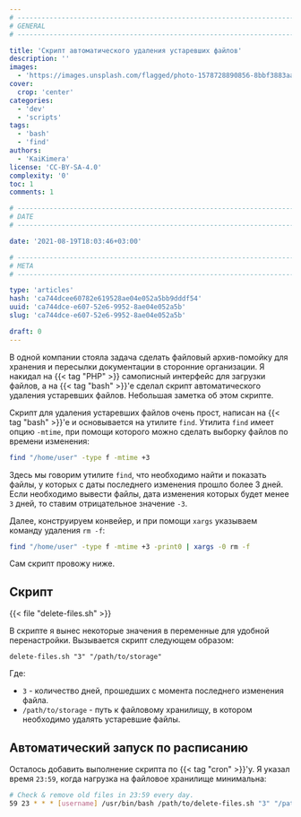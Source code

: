 ```yaml
---
# -------------------------------------------------------------------------------------------------------------------- #
# GENERAL
# -------------------------------------------------------------------------------------------------------------------- #

title: 'Скрипт автоматического удаления устаревших файлов'
description: ''
images:
  - 'https://images.unsplash.com/flagged/photo-1578728890856-8bbf3883aa6d'
cover:
  crop: 'center'
categories:
  - 'dev'
  - 'scripts'
tags:
  - 'bash'
  - 'find'
authors:
  - 'KaiKimera'
license: 'CC-BY-SA-4.0'
complexity: '0'
toc: 1
comments: 1

# -------------------------------------------------------------------------------------------------------------------- #
# DATE
# -------------------------------------------------------------------------------------------------------------------- #

date: '2021-08-19T18:03:46+03:00'

# -------------------------------------------------------------------------------------------------------------------- #
# META
# -------------------------------------------------------------------------------------------------------------------- #

type: 'articles'
hash: 'ca744dcee60782e619528ae04e052a5bb9dddf54'
uuid: 'ca744dce-e607-52e6-9952-8ae04e052a5b'
slug: 'ca744dce-e607-52e6-9952-8ae04e052a5b'

draft: 0
---
```


В одной компании стояла задача сделать файловый архив-помойку для хранения и пересылки документации в сторонние организации. Я накидал на {{< tag "PHP" >}} самописный интерфейс для загрузки файлов, а на {{< tag "bash" >}}'е сделал скрипт автоматического удаления устаревших файлов. Небольшая заметка об этом скрипте.

<!--more-->

Скрипт для удаления устаревших файлов очень прост, написан на {{< tag "bash" >}}'е и основывается на утилите `find`. Утилита `find` имеет опцию `-mtime`, при помощи которого можно сделать выборку файлов по времени изменения:

```bash
find "/home/user" -type f -mtime +3
```

Здесь мы говорим утилите `find`, что необходимо найти и показать файлы, у которых с даты последнего изменения прошло более 3 дней. Если необходимо вывести файлы, дата изменения которых будет менее `3` дней, то ставим отрицательное значение `-3`.

Далее, конструируем конвейер, и при помощи `xargs` указываем команду удаления `rm -f`:

```bash
find "/home/user" -type f -mtime +3 -print0 | xargs -0 rm -f
```

Сам скрипт провожу ниже.

## Скрипт

{{< file "delete-files.sh" >}}

В скрипте я вынес некоторые значения в переменные для удобной перенастройки. Вызывается скрипт следующем образом:

```terminal
delete-files.sh "3" "/path/to/storage"
```

Где:
- `3` - количество дней, прошедших с момента последнего изменения файла.
- `/path/to/storage` - путь к файловому хранилищу, в котором необходимо удалять устаревшие файлы.

## Автоматический запуск по расписанию

Осталось добавить выполнение скрипта по {{< tag "cron" >}}'у. Я указал время `23:59`, когда нагрузка на файловое хранилище минимальна:

```bash
# Check & remove old files in 23:59 every day.
59 23 * * * [username] /usr/bin/bash /path/to/delete-files.sh "3" "/path/to/storage" > /dev/null 2>&1
```
